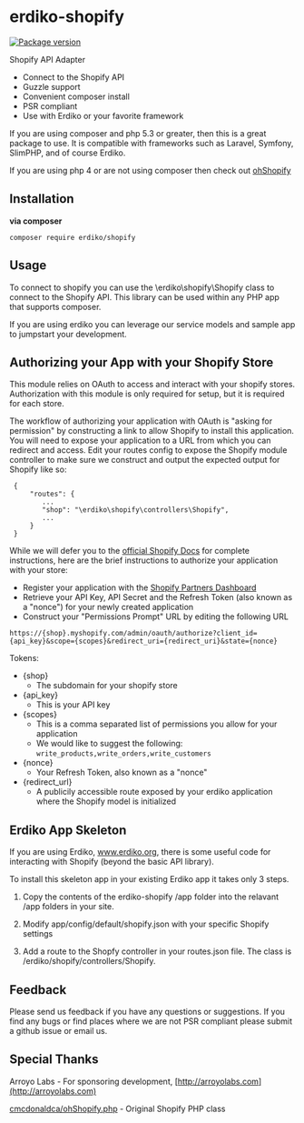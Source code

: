 erdiko-shopify
==============

[![Package version](https://img.shields.io/packagist/v/erdiko/shopify.svg?style=flat-square)](https://packagist.org/packages/erdiko/shopify)

Shopify API Adapter

* Connect to the Shopify API
* Guzzle support
* Convenient composer install
* PSR compliant
* Use with Erdiko or your favorite framework

If you are using composer and php 5.3 or greater, then this is a great package to use.  It is compatible with frameworks such as Laravel, Symfony, SlimPHP, and of course Erdiko.

If you are using php 4 or are not using composer then check out [ohShopify](https://github.com/cmcdonaldca/ohShopify.php)


Installation
------------

**via composer**

	composer require erdiko/shopify


Usage
-----

To connect to shopify you can use the \erdiko\shopify\Shopify class to connect to the Shopify API.  This library can be used within any PHP app that supports composer.

If you are using erdiko you can leverage our service models and sample app to jumpstart your development.


Authorizing your App with your Shopify Store
-----

This module relies on OAuth to access and interact with your shopify stores. Authorization
with this module is only required for setup, but it is required for each store.

The workflow of authorizing your application with OAuth is "asking for permission" by constructing a link
to allow Shopify to install this application. You will need to expose your application to a URL from which you can
redirect and access. Edit your routes config to expose the Shopify module controller to make sure we construct
and output the expected output for Shopify like so:

```
 {
     "routes": {
     	...
        "shop": "\erdiko\shopify\controllers\Shopify",
        ...
     }
 }
```

While we will defer you to the [official Shopify Docs](https://help.shopify.com/api/guides/authentication/oauth) 
for complete instructions, here are the brief instructions to authorize your 
application with your store:


* Register your application with the [Shopify Partners Dashboard](https://app.shopify.com/services/partners/api_clients)
* Retrieve your API Key, API Secret and the Refresh Token (also known as a "nonce") for your newly created application
* Construct your "Permissions Prompt" URL by editing the following URL


`https://{shop}.myshopify.com/admin/oauth/authorize?client_id={api_key}&scope={scopes}&redirect_uri={redirect_uri}&state={nonce}`

Tokens:

* {shop}
    * The subdomain for your shopify store
* {api_key}
  * This is your API key
* {scopes}
  * This is a comma separated list of permissions you allow for your application
  * We would like to suggest the following: `write_products,write_orders,write_customers`
* {nonce}
  * Your Refresh Token, also known as a "nonce"
* {redirect_url}
  * A publicily accessible route exposed by your erdiko application where the Shopify 
  model is initialized


Erdiko App Skeleton
-------------------

If you are using Erdiko, www.erdiko.org, there is some useful code for interacting with Shopify (beyond the basic API library).

To install this skeleton app in your existing Erdiko app it takes only 3 steps.

1. Copy the contents of the erdiko-shopify /app folder into the relavant /app folders in your site.

2. Modify app/config/default/shopify.json with your specific Shopify settings

3. Add a route to the Shopfy controller in your routes.json file.  The class is /erdiko/shopify/controllers/Shopify.


Feedback
--------

Please send us feedback if you have any questions or suggestions.  If you find any bugs or find places where we are not PSR compliant please submit a github issue or email us.


Special Thanks
--------------

Arroyo Labs - For sponsoring development, [http://arroyolabs.com](http://arroyolabs.com)

[cmcdonaldca/ohShopify.php](https://github.com/cmcdonaldca/ohShopify.php) - Original Shopify PHP class 
